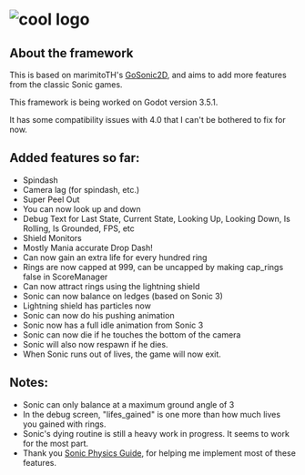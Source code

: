 # ![cool logo](https://github.com/son-ray/Sonic-Godot-Physics/blob/main/read_me/logo.png)


## About the framework
This is based on marimitoTH's [GoSonic2D](https://github.com/marmitoTH/GoSonic2D), and aims to add more features from the classic Sonic games.

This framework is being worked on Godot version 3.5.1.

It has some compatibility issues with 4.0 that I can't be bothered to fix for now.

## Added features so far:

* Spindash
* Camera lag (for spindash, etc.)
* Super Peel Out
* You can now look up and down
* Debug Text for Last State, Current State, Looking Up, Looking Down, Is Rolling, Is Grounded, FPS, etc
* Shield Monitors
* Mostly Mania accurate Drop Dash!
* Can now gain an extra life for every hundred ring
* Rings are now capped at 999, can be uncapped by making cap_rings false in ScoreManager
* Can now attract rings using the lightning shield
* Sonic can now balance on ledges (based on Sonic 3)
* Lightning shield has particles now
* Sonic can now do his pushing animation
* Sonic now has a full idle animation from Sonic 3
* Sonic can now die if he touches the bottom of the camera 
* Sonic will also now respawn if he dies.
* When Sonic runs out of lives, the game will now exit.

## Notes:

* Sonic can only balance at a maximum ground angle of 3
* In the debug screen, "lifes_gained" is one more than how much lives you gained with rings.
* Sonic's dying routine is still a heavy work in progress. It seems to work for the most part.
* Thank you [Sonic Physics Guide](https://info.sonicretro.org/Sonic_Physics_Guide), for helping me implement most of these features.
